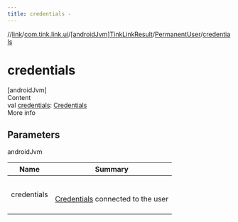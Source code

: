 ```yaml
---
title: credentials -
---
```

//[link](../../../index.md)/[com.tink.link.ui](../../index.md)/[[androidJvm]TinkLinkResult](../index.md)/[PermanentUser](index.md)/[credentials](credentials.md)



# credentials  
[androidJvm]  
Content  
val [credentials](credentials.md): [Credentials](../../../com.tink.model.credentials/[android-jvm]-credentials/index.md)  
More info  


## Parameters  
  
androidJvm  
  
|  Name|  Summary| 
|---|---|
| <a name="com.tink.link.ui/TinkLinkResult.PermanentUser/credentials/#/PointingToDeclaration/"></a>credentials| <a name="com.tink.link.ui/TinkLinkResult.PermanentUser/credentials/#/PointingToDeclaration/"></a><br><br>[Credentials](../../../com.tink.model.credentials/[android-jvm]-credentials/index.md) connected to the user<br><br>
  
  



